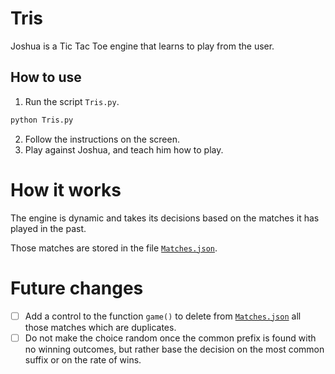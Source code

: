 # Tris

Joshua is a Tic Tac Toe engine that learns to play from the user.

## How to use

1. Run the script `Tris.py`.

```bash
python Tris.py
```

2. Follow the instructions on the screen.
3. Play against Joshua, and teach him how to play.

# How it works

The engine is dynamic and takes its decisions based on the matches it has played in the past.

Those matches are stored in the file [`Matches.json`](../Matches.json).

# Future changes

- [ ] Add a control to the function `game()` to delete from [`Matches.json`](https://github.com/FLAK-ZOSO/Tris/blob/2e68d1dab5c43d7d24307f4817746f9313fb8f29/Matches.json) all those matches which are duplicates.
- [ ] Do not make the choice random once the common prefix is found with no winning outcomes, but rather base the decision on the most common suffix or on the rate of wins.
